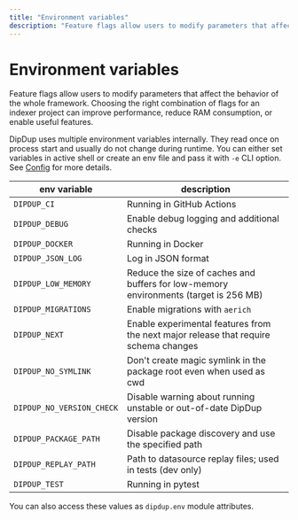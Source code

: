 ```yaml
---
title: "Environment variables"
description: "Feature flags allow users to modify parameters that affect the behavior of the whole framework. Choosing the right combination of flags for an indexer project can improve performance, reduce RAM consumption, or enable useful features."
---
```


# Environment variables

Feature flags allow users to modify parameters that affect the behavior of the whole framework. Choosing the right combination of flags for an indexer project can improve performance, reduce RAM consumption, or enable useful features.

DipDup uses multiple environment variables internally. They read once on process start and usually do not change during runtime. You can either set variables in active shell or create an env file and pass it with `-e` CLI option. See [Config](../1.getting-started/3.config.md#environment-variables) for more details.

| env variable              | description                                                                          |
| ------------------------- | ------------------------------------------------------------------------------------ |
| `DIPDUP_CI`               | Running in GitHub Actions                                                            |
| `DIPDUP_DEBUG`            | Enable debug logging and additional checks                                           |
| `DIPDUP_DOCKER`           | Running in Docker                                                                    |
| `DIPDUP_JSON_LOG`         | Log in JSON format                                                                   |
| `DIPDUP_LOW_MEMORY`       | Reduce the size of caches and buffers for low-memory environments (target is 256 MB) |
| `DIPDUP_MIGRATIONS`       | Enable migrations with `aerich`                                                      |
| `DIPDUP_NEXT`             | Enable experimental features from the next major release that require schema changes |
| `DIPDUP_NO_SYMLINK`       | Don't create magic symlink in the package root even when used as cwd                 |
| `DIPDUP_NO_VERSION_CHECK` | Disable warning about running unstable or out-of-date DipDup version                 |
| `DIPDUP_PACKAGE_PATH`     | Disable package discovery and use the specified path                                 |
| `DIPDUP_REPLAY_PATH`      | Path to datasource replay files; used in tests (dev only)                            |
| `DIPDUP_TEST`             | Running in pytest                                                                    |

You can also access these values as `dipdup.env` module attributes.
